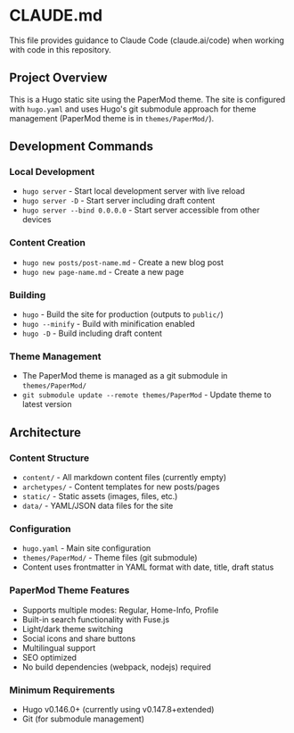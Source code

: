 # CLAUDE.md

This file provides guidance to Claude Code (claude.ai/code) when working with code in this repository.

## Project Overview

This is a Hugo static site using the PaperMod theme. The site is configured with `hugo.yaml` and uses Hugo's git submodule approach for theme management (PaperMod theme is in `themes/PaperMod/`).

## Development Commands

### Local Development
- `hugo server` - Start local development server with live reload
- `hugo server -D` - Start server including draft content
- `hugo server --bind 0.0.0.0` - Start server accessible from other devices

### Content Creation
- `hugo new posts/post-name.md` - Create a new blog post
- `hugo new page-name.md` - Create a new page

### Building
- `hugo` - Build the site for production (outputs to `public/`)
- `hugo --minify` - Build with minification enabled
- `hugo -D` - Build including draft content

### Theme Management
- The PaperMod theme is managed as a git submodule in `themes/PaperMod/`
- `git submodule update --remote themes/PaperMod` - Update theme to latest version

## Architecture

### Content Structure
- `content/` - All markdown content files (currently empty)
- `archetypes/` - Content templates for new posts/pages
- `static/` - Static assets (images, files, etc.)
- `data/` - YAML/JSON data files for the site

### Configuration
- `hugo.yaml` - Main site configuration
- `themes/PaperMod/` - Theme files (git submodule)
- Content uses frontmatter in YAML format with date, title, draft status

### PaperMod Theme Features
- Supports multiple modes: Regular, Home-Info, Profile
- Built-in search functionality with Fuse.js
- Light/dark theme switching
- Social icons and share buttons
- Multilingual support
- SEO optimized
- No build dependencies (webpack, nodejs) required

### Minimum Requirements
- Hugo v0.146.0+ (currently using v0.147.8+extended)
- Git (for submodule management)